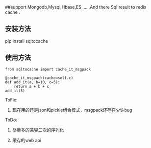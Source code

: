 ##support Mongodb,Mysql,Hbase,ES .... ,And there Sql'result to redis cache .

## 安装方法

pip install sqltocache

## 使用方法

```
from sqltocache import cache_it_msgpack

@cache_it_msgpack(cache=self.c)
def add_it(a, b=10, c=5):
    return a + b + c
add_it(3)
```
ToFix:

1. 现在用的还是json和pickle组合模式，msgpack还存在少许bug


ToDo:

1. 尽量多的兼容二次的序列化

2. 缓存的web api

